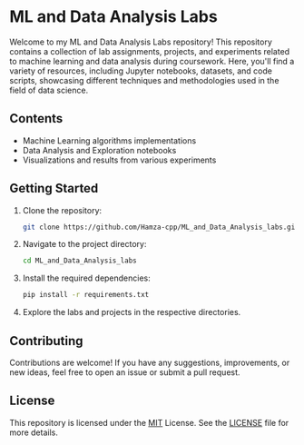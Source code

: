 # ML and Data Analysis Labs

Welcome to my ML and Data Analysis Labs repository! This repository contains a collection of lab assignments, projects, and experiments related to machine learning and data analysis during coursework. Here, you'll find a variety of resources, including Jupyter notebooks, datasets, and code scripts, showcasing different techniques and methodologies used in the field of data science.

## Contents

- Machine Learning algorithms implementations
- Data Analysis and Exploration notebooks
- Visualizations and results from various experiments

## Getting Started

1. Clone the repository:

    ```bash
    git clone https://github.com/Hamza-cpp/ML_and_Data_Analysis_labs.git
    ```

2. Navigate to the project directory:

   ```bash
   cd ML_and_Data_Analysis_labs
   ```

3. Install the required dependencies:

    ```bash
    pip install -r requirements.txt
    ```

4. Explore the labs and projects in the respective directories.

## Contributing

Contributions are welcome! If you have any suggestions, improvements, or new ideas, feel free to open an issue or submit a pull request.

## License

This repository is licensed under the [MIT](https://choosealicense.com/licenses/mit/) License. See the [LICENSE](LICENCE) file for more details.
